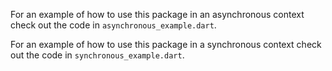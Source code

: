 For an example of how to use this package in an asynchronous context check out
the code in `asynchronous_example.dart`.

For an example of how to use this package in a synchronous context check out the
code in `synchronous_example.dart`.